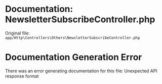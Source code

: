 # Documentation: NewsletterSubscribeController.php

Original file: `app/Http\Controllers\Others\NewsletterSubscribeController.php`

# Documentation Generation Error

There was an error generating documentation for this file: Unexpected API response format
